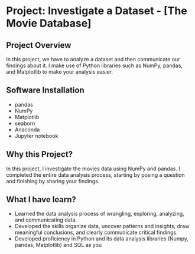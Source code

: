 # Project: Investigate a Dataset - [The Movie Database]

## Project Overview
In this project, we have to analyze a dataset and then communicate our findings about it. I make use of Python libraries such as NumPy, pandas, and Matplotlib to make your analysis easier.

## Software Installation
- pandas
- NumPy
- Matplotlib
- seaborn 
- Anaconda
- Jupyter notebook 


## Why this Project?

In this project, I investigate the movies data using NumPy and pandas. I completed the entire
data analysis process, starting by posing a question and finishing by sharing your findings.

## What I have learn?

- Learned the data analysis process of wrangling, exploring, analyzing, and communicating data. 
- Developed the skills organize data, uncover patterns and insights, draw meaningful conclusions, and clearly communicate critical findings.
- Developed proficiency in Python and its data analysis libraries (Numpy, pandas, Matplotlib) and SQL as you
